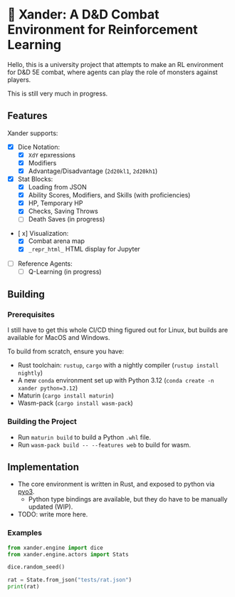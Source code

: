 # 🚧 Xander: A D&D Combat Environment for Reinforcement Learning

Hello, this is a university project that attempts to make an RL environment for D&D 5E combat,
where agents can play the role of monsters against players.

This is still very much in progress.

## Features

Xander supports:
- [x] Dice Notation:
  - [x] `XdY` epxressions
  - [x] Modifiers
  - [x] Advantage/Disadvantage (`2d20kl1`, `2d20kh1`) 
- [x] Stat Blocks:
  - [x] Loading from JSON
  - [x] Ability Scores, Modifiers, and Skills (with proficiencies)
  - [x] HP, Temporary HP
  - [x] Checks, Saving Throws
  - [ ] Death Saves (in progress)
- [ x] Visualization:
  - [x] Combat arena map
  - [x] `_repr_html_` HTML display for Jupyter
- [ ] Reference Agents:
  - [ ] Q-Learning (in progress)

## Building


### Prerequisites
I still have to get this whole CI/CD thing figured out for Linux, but builds are available for MacOS and Windows.

To build from scratch, ensure you have:
* Rust toolchain: `rustup`, `cargo` with a nightly compiler (`rustup install nightly`)
* A new `conda` environment set up with Python 3.12 (`conda create -n xander python=3.12`)
* Maturin (`cargo install maturin`)
* Wasm-pack (`cargo install wasm-pack`)

### Building the Project

* Run `maturin build` to build a Python `.whl` file.
* Run `wasm-pack build -- --features web` to build for wasm.

## Implementation
* The core environment is written in Rust, and exposed to python via [pyo3](https://github.com/PyO3/pyo3).
  * Python type bindings are available, but they do have to be manually updated (WIP).
* TODO: write more here.

### Examples
```python
from xander.engine import dice
from xander.engine.actors import Stats

dice.random_seed()

rat = State.from_json("tests/rat.json")
print(rat)
```
